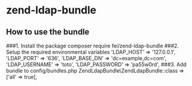 # zend-ldap-bundle

## How to use the bundle

###1. Install the package
    composer require fei/zend-ldap-bundle
###2. Setup the required environmental variables 
    'LDAP_HOST'     => '127.0.0.1',
    'LDAP_PORT'     => '636',
    'LDAP_BASE_DN'  => 'dc=example,dc=com',
    'LDAP_USERNAME' => 'toto',
    'LDAP_PASSWORD' => 'pa55w0rd',
###3. Add bundle to config/bundles.php
    ZendLdapBundle\ZendLdapBundle::class => ['all' => true],
